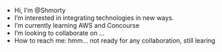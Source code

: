 - Hi, I’m @Shmorty
- I’m interested in integrating technologies in new ways.
- I’m currently learning AWS and Concourse
- I’m looking to collaborate on ...
- How to reach me: hmm... not ready for any collaboration, still learing

<!---
Shmorty/Shmorty is a ✨ special ✨ repository because its `README.md` (this file) appears on your GitHub profile.
You can click the Preview link to take a look at your changes.
--->
